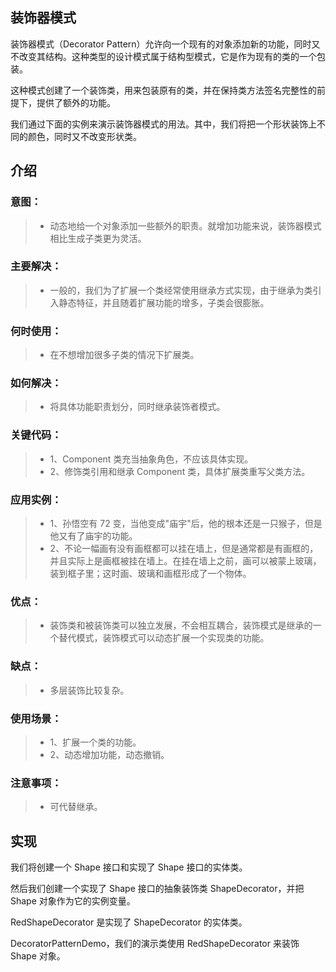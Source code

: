 ## 装饰器模式
装饰器模式（Decorator Pattern）允许向一个现有的对象添加新的功能，同时又不改变其结构。这种类型的设计模式属于结构型模式，它是作为现有的类的一个包装。

这种模式创建了一个装饰类，用来包装原有的类，并在保持类方法签名完整性的前提下，提供了额外的功能。

我们通过下面的实例来演示装饰器模式的用法。其中，我们将把一个形状装饰上不同的颜色，同时又不改变形状类。
## 介绍
### 意图：
>* 动态地给一个对象添加一些额外的职责。就增加功能来说，装饰器模式相比生成子类更为灵活。
### 主要解决：
>* 一般的，我们为了扩展一个类经常使用继承方式实现，由于继承为类引入静态特征，并且随着扩展功能的增多，子类会很膨胀。
### 何时使用：
>* 在不想增加很多子类的情况下扩展类。
### 如何解决：
>* 将具体功能职责划分，同时继承装饰者模式。
### 关键代码： 
>* 1、Component 类充当抽象角色，不应该具体实现。 
>* 2、修饰类引用和继承 Component 类，具体扩展类重写父类方法。
### 应用实例： 
>* 1、孙悟空有 72 变，当他变成"庙宇"后，他的根本还是一只猴子，但是他又有了庙宇的功能。 
>* 2、不论一幅画有没有画框都可以挂在墙上，但是通常都是有画框的，并且实际上是画框被挂在墙上。在挂在墙上之前，画可以被蒙上玻璃，装到框子里；这时画、玻璃和画框形成了一个物体。
### 优点：
>* 装饰类和被装饰类可以独立发展，不会相互耦合，装饰模式是继承的一个替代模式，装饰模式可以动态扩展一个实现类的功能。
### 缺点：
>* 多层装饰比较复杂。
### 使用场景： 
>* 1、扩展一个类的功能。 
>* 2、动态增加功能，动态撤销。
### 注意事项：
>* 可代替继承。
## 实现
我们将创建一个 Shape 接口和实现了 Shape 接口的实体类。

然后我们创建一个实现了 Shape 接口的抽象装饰类 ShapeDecorator，并把 Shape 对象作为它的实例变量。

RedShapeDecorator 是实现了 ShapeDecorator 的实体类。

DecoratorPatternDemo，我们的演示类使用 RedShapeDecorator 来装饰 Shape 对象。